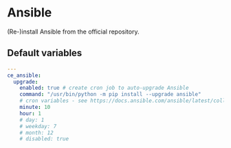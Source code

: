 # Ansible
(Re-)install Ansible from the official repository.

<!--TOC-->
<!--ENDTOC-->

<!--ROLEVARS-->
## Default variables
```yaml
---
ce_ansible:
  upgrade:
    enabled: true # create cron job to auto-upgrade Ansible
    command: "/usr/bin/python -m pip install --upgrade ansible"
    # cron variables - see https://docs.ansible.com/ansible/latest/collections/ansible/builtin/cron_module.html
    minute: 10
    hour: 1
    # day: 1
    # weekday: 7
    # month: 12
    # disabled: true

```

<!--ENDROLEVARS-->
